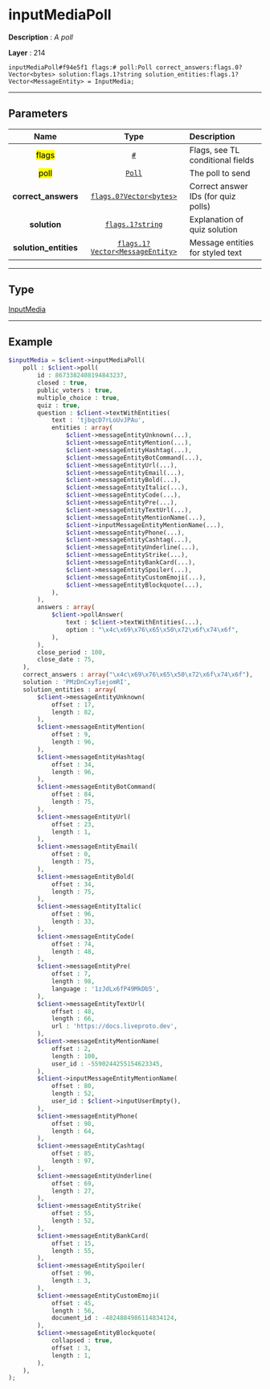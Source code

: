 # inputMediaPoll

**Description** : *A poll*

**Layer** : 214

```tl
inputMediaPoll#f94e5f1 flags:# poll:Poll correct_answers:flags.0?Vector<bytes> solution:flags.1?string solution_entities:flags.1?Vector<MessageEntity> = InputMedia;
```

---

## Parameters

| Name | Type | Description |
| :---: | :---: | :--- |
| <mark>flags</mark> | [`#`](type/#) | Flags, see TL conditional fields |
| <mark>poll</mark> | [`Poll`](type/Poll) | The poll to send |
| **correct_answers** | [`flags.0?Vector<bytes>`](type/bytes) | Correct answer IDs (for quiz polls) |
| **solution** | [`flags.1?string`](type/string) | Explanation of quiz solution |
| **solution_entities** | [`flags.1?Vector<MessageEntity>`](type/MessageEntity) | Message entities for styled text |

---

## Type

[InputMedia](type/InputMedia)

---

## Example

```php
$inputMedia = $client->inputMediaPoll(
	poll : $client->poll(
		id : 8673382408194843237,
		closed : true,
		public_voters : true,
		multiple_choice : true,
		quiz : true,
		question : $client->textWithEntities(
			text : 'tjbqcD7rLoUvJPAu',
			entities : array(
				$client->messageEntityUnknown(...),
				$client->messageEntityMention(...),
				$client->messageEntityHashtag(...),
				$client->messageEntityBotCommand(...),
				$client->messageEntityUrl(...),
				$client->messageEntityEmail(...),
				$client->messageEntityBold(...),
				$client->messageEntityItalic(...),
				$client->messageEntityCode(...),
				$client->messageEntityPre(...),
				$client->messageEntityTextUrl(...),
				$client->messageEntityMentionName(...),
				$client->inputMessageEntityMentionName(...),
				$client->messageEntityPhone(...),
				$client->messageEntityCashtag(...),
				$client->messageEntityUnderline(...),
				$client->messageEntityStrike(...),
				$client->messageEntityBankCard(...),
				$client->messageEntitySpoiler(...),
				$client->messageEntityCustomEmoji(...),
				$client->messageEntityBlockquote(...),
			),
		),
		answers : array(
			$client->pollAnswer(
				text : $client->textWithEntities(...),
				option : "\x4c\x69\x76\x65\x50\x72\x6f\x74\x6f",
			),
		),
		close_period : 100,
		close_date : 75,
	),
	correct_answers : array("\x4c\x69\x76\x65\x50\x72\x6f\x74\x6f"),
	solution : 'PMzDnCxyTiejomRI',
	solution_entities : array(
		$client->messageEntityUnknown(
			offset : 17,
			length : 82,
		),
		$client->messageEntityMention(
			offset : 9,
			length : 96,
		),
		$client->messageEntityHashtag(
			offset : 34,
			length : 96,
		),
		$client->messageEntityBotCommand(
			offset : 84,
			length : 75,
		),
		$client->messageEntityUrl(
			offset : 23,
			length : 1,
		),
		$client->messageEntityEmail(
			offset : 0,
			length : 75,
		),
		$client->messageEntityBold(
			offset : 34,
			length : 75,
		),
		$client->messageEntityItalic(
			offset : 96,
			length : 33,
		),
		$client->messageEntityCode(
			offset : 74,
			length : 48,
		),
		$client->messageEntityPre(
			offset : 7,
			length : 98,
			language : '1zJdLx6fP49MkDb5',
		),
		$client->messageEntityTextUrl(
			offset : 48,
			length : 66,
			url : 'https://docs.liveproto.dev',
		),
		$client->messageEntityMentionName(
			offset : 2,
			length : 100,
			user_id : -5590244255154623345,
		),
		$client->inputMessageEntityMentionName(
			offset : 80,
			length : 52,
			user_id : $client->inputUserEmpty(),
		),
		$client->messageEntityPhone(
			offset : 98,
			length : 64,
		),
		$client->messageEntityCashtag(
			offset : 85,
			length : 97,
		),
		$client->messageEntityUnderline(
			offset : 69,
			length : 27,
		),
		$client->messageEntityStrike(
			offset : 55,
			length : 52,
		),
		$client->messageEntityBankCard(
			offset : 15,
			length : 55,
		),
		$client->messageEntitySpoiler(
			offset : 96,
			length : 3,
		),
		$client->messageEntityCustomEmoji(
			offset : 45,
			length : 56,
			document_id : -4824884986114834124,
		),
		$client->messageEntityBlockquote(
			collapsed : true,
			offset : 3,
			length : 1,
		),
	),
);
```